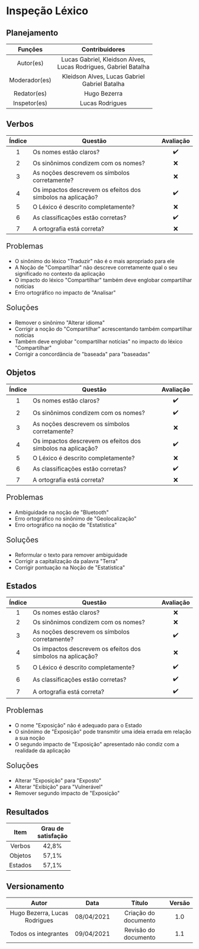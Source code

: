 # Inspeção Léxico

## Planejamento

| Funções   |   Contribuidores   |
| :----------: | :----: |
| Autor(es)    |   Lucas Gabriel, Kleidson Alves,<br>Lucas Rodrigues, Gabriel Batalha   |
| Moderador(es)| Kleidson Alves, Lucas Gabriel<br>Gabriel Batalha|
| Redator(es)  | Hugo Bezerra |
| Inspetor(es) |  Lucas Rodrigues |

## Verbos
|Índice|Questão|Avaliação|
|:--:|--|:--:|
|1|Os nomes estão claros?|:heavy_check_mark:
|2|Os sinônimos condizem com os nomes?|:x:
|3|As noções descrevem os símbolos corretamente?|:x:
|4|Os impactos descrevem os efeitos dos símbolos na aplicação?|:heavy_check_mark:
|5|O Léxico é descrito completamente?|:x:
|6|As classificações estão corretas?|:heavy_check_mark:
|7|A ortografia está correta?|:x:

<div style= "font-size:20px;"><p>Problemas</p></div>

- O sinônimo do léxico "Traduzir" não é o mais apropriado para ele
- A Noção de "Compartilhar" não descreve corretamente qual o seu significado no contexto da aplicação 
- O impacto do léxico "Compartilhar" também deve englobar compartilhar notícias
- Erro ortográfico no impacto de "Analisar"

<div style= "font-size:20px;"><p>Soluções</p></div>

- Remover o sinônimo "Alterar idioma"
- Corrigir a noção do "Compartilhar" acrescentando também compartilhar notícias
- Também deve englobar "compartilhar notícias" no impacto do léxico "Compartilhar"
- Corrigir a concordância de "baseada" para "baseadas"

## Objetos
|Índice|Questão|Avaliação|
|:--:|--|:--:|
|1|Os nomes estão claros?|:heavy_check_mark:
|2|Os sinônimos condizem com os nomes?|:heavy_check_mark:
|3|As noções descrevem os símbolos corretamente?|:x:
|4|Os impactos descrevem os efeitos dos símbolos na aplicação?|:heavy_check_mark:
|5|O Léxico é descrito completamente?|:x:
|6|As classificações estão corretas?|:heavy_check_mark:
|7|A ortografia está correta?|:x:

<div style= "font-size:20px;"><p>Problemas</p></div>

- Ambiguidade na noção de "Bluetooth" 
- Erro ortográfico no sinônimo de "Geolocalização"
- Erro ortográfico na noção de "Estatística"

<div style= "font-size:20px;"><p>Soluções</p></div>

- Reformular o texto para remover ambiguidade
- Corrigir a capitalização da palavra "Terra"
- Corrigir pontuação na Noção de "Estatística"

## Estados
|Índice|Questão|Avaliação|
|:--:|--|:--:|
|1|Os nomes estão claros?|:x:
|2|Os sinônimos condizem com os nomes?|:x:
|3|As noções descrevem os símbolos corretamente?|:heavy_check_mark:
|4|Os impactos descrevem os efeitos dos símbolos na aplicação?|:x:
|5|O Léxico é descrito completamente?|:heavy_check_mark:
|6|As classificações estão corretas?|:heavy_check_mark:
|7|A ortografia está correta?|:heavy_check_mark:

<div style= "font-size:20px;"><p>Problemas</p></div>

- O nome "Exposição" não é adequado para o Estado
- O sinônimo de "Exposição" pode transmitir uma ideia errada em relação a sua noção
- O segundo impacto de "Exposição" apresentado não condiz com a realidade da aplicação

<div style= "font-size:20px;"><p>Soluções</p></div>

- Alterar "Exposição" para "Exposto"
- Alterar "Exibição" para "Vulnerável"
- Remover segundo impacto de "Exposição"

## Resultados

|Item|Grau de <br>satisfação|
|:--:|:--:|
|Verbos|42,8%|
|Objetos|57,1%|
|Estados|57,1%|

## Versionamento

| Autor     | Data       | Título     | Versão     |
| :--------:| :--------: | :--------: | :--------: |
|Hugo Bezerra, Lucas Rodrigues|08/04/2021|Criação do documento|1.0|
|Todos os integrantes|09/04/2021 |Revisão do documento|1.1|
 
